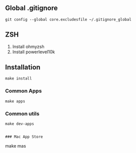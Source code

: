 ## Global .gitignore

```
git config --global core.excludesfile ~/.gitignore_global
```

## ZSH

1. Install ohmyzsh
2. Install powerlevel10k

## Installation

```
make install
```

### Common Apps

```
make apps
```

### Common utils

```
make dev-apps
```
```

### Mac App Store

```
make mas
```
